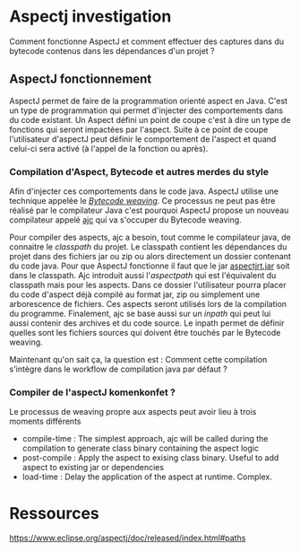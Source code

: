 # Aspectj investigation

Comment fonctionne AspectJ et comment effectuer des captures dans du bytecode contenus dans les dépendances d'un projet ?

## AspectJ fonctionnement

AspectJ permet de faire de la programmation orienté aspect en Java. C'est un type de programmation qui permet d'injecter des comportements dans du code existant. Un Aspect défini un point de coupe c'est à dire un type de fonctions qui seront impactées par l'aspect. Suite à ce point de coupe l'utilisateur d'aspectJ peut définir le comportement de l'aspect et quand celui-ci sera activé (à l'appel de la fonction ou après).

### Compilation d'Aspect, Bytecode et autres merdes du style

Afin d'injecter ces comportements dans le code java. AspectJ utilise une technique appelée le [*Bytecode weaving*](https://www.eclipse.org/aspectj/doc/released/devguide/bytecode-concepts.html). Ce processus ne peut pas être réalisé par le compilateur Java c'est pourquoi AspectJ propose un nouveau compilateur appelé [ajc](https://www.eclipse.org/aspectj/doc/released/devguide/ajc-ref.html) qui va s'occuper du Bytecode weaving. 

Pour compiler des aspects, ajc a besoin, tout comme le compilateur java, de connaitre le *classpath* du projet. Le classpath contient les dépendances du projet dans des fichiers jar ou zip ou alors directement un dossier contenant du code java. Pour que AspectJ fonctionne il faut que le jar [aspectjrt.jar](https://mvnrepository.com/artifact/org.aspectj/aspectjrt) soit dans le classpath. Ajc introduit aussi l'*aspectpath* qui est l'équivalent du classpath mais pour les aspects. Dans ce dossier l'utilisateur pourra placer du code d'aspect déjà compilé au format jar, zip ou simplement une arborescence de fichiers. Ces aspects seront utilisés lors de la compilation du programme.
Finalement, ajc se base aussi sur un *inpath* qui peut lui aussi contenir des archives et du code source. Le inpath permet de définir quelles sont les fichiers sources qui doivent être touchés par le Bytecode weaving.

Maintenant qu'on sait ça, la question est : Comment cette compilation s'intègre dans le workflow de compilation java par défaut ?

### Compiler de l'aspectJ komenkonfet ?

Le processus de weaving propre aux aspects peut avoir lieu à trois moments différents 
- compile-time : The simplest approach, ajc will be called during the compilation to generate class binary containing the aspect logic
- post-compile : Apply the aspect to exising class binary. Useful to add aspect to existing jar or dependencies
- load-time : Delay the application of the aspect at runtime. Complex.



# Ressources

https://www.eclipse.org/aspectj/doc/released/index.html#paths